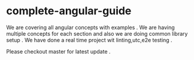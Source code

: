 # complete-angular-guide
We are covering all angular concepts with examples . We are having multiple concepts for each section and also we are doing common library setup . We have done a real time project wit linting,utc,e2e testing .

Please checkout master for latest update .
